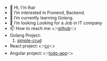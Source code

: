 - 👋 Hi, I’m Ihar
- 👀 I’m interested in Fronend, Backend.
- 🌱 I’m currently learning Golang.
- 💞️ I’m looking  Looking for a Job in IT company
- 📫 How to reach me: :point_right:[github](https://github.com/iusmanof/):point_left:
- Golang Project:
  1. [simple-crud](https://github.com/iusmanof/2025_golang_crud)
- React project: :point_right:[cv](https://iusmanof.github.io/cv-react/):point_left:
- Angular project: :point_right:[todo-app](https://github.com/iusmanof/2024_angular_todo_app):point_left:


